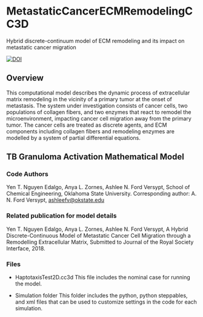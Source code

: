 # MetastaticCancerECMRemodelingCC3D
Hybrid discrete-continuum model of ECM remodeling and its impact on metastatic cancer migration

[![DOI](https://zenodo.org/badge/125926100.svg)](https://zenodo.org/badge/latestdoi/125926100)

## Overview
This computational model describes the dynamic process of extracellular matrix remodeling in the vicinity of a primary tumor at the onset 
of metastasis. The system under investigation consists of cancer cells, two populations of collagen fibers,
and two enzymes that react to remodel the microenvironment, impacting cancer cell migration away from the primary tumor. The cancer cells are treated as discrete agents, and ECM components including collagen fibers and remodeling enzymes are modelled by a system of partial differential equations.

## TB Granuloma Activation Mathematical Model
### Code Authors
Yen T. Nguyen Edalgo, Anya L. Zornes, Ashlee N. Ford Versypt, 
School of Chemical Engineering,
Oklahoma State University.
Corresponding author: A. N. Ford Versypt, ashleefv@okstate.edu

### Related publication for model details
Yen T. Nguyen Edalgo, Anya L. Zornes, Ashlee N. Ford Versypt, A Hybrid Discrete-Continuous Model of Metastatic Cancer Cell Migration through a Remodelling Extracellular Matrix,
Submitted to Journal of the Royal Society Interface, 2018.

### Files

* HaptotaxisTest2D.cc3d
This file includes the nominal case for running the model.

* Simulation folder
This folder includes the python, python steppables, and xml files that can be used to customize settings in the code for each simulation.
